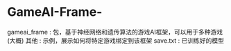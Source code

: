# GameAI-Frame-
gameai_frame : 包，基于神经网络和遗传算法的游戏AI框架，可以用于多种游戏(大概)
其他 : 示例，展示如何将特定游戏绑定到该框架
save.txt : 已训练好的模型

